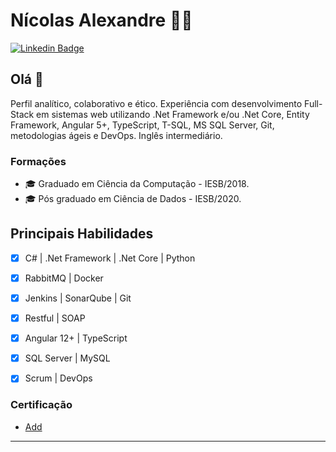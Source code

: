 # Nícolas Alexandre 👨‍💻


[![Linkedin Badge](https://img.shields.io/badge/-LinkedIn-blue?style=flat-square&logo=Linkedin&logoColor=white&link=https://www.linkedin.com/in/nasp/)](https://www.linkedin.com/in/nasp/)


## Olá 👋

Perfil analítico, colaborativo e ético. Experiência com desenvolvimento Full-Stack em sistemas web utilizando .Net Framework e/ou .Net Core, Entity Framework, Angular 5+, TypeScript, T-SQL, MS SQL Server, Git, metodologias ágeis e DevOps. Inglês intermediário. 


### Formações
- 🎓 Graduado em Ciência da Computação - IESB/2018.
- 🎓 Pós graduado em Ciência de Dados - IESB/2020.

## Principais Habilidades
- [x] C# | .Net Framework | .Net Core | Python 
- [x] RabbitMQ | Docker
- [x] Jenkins | SonarQube | Git
- [x] Restful | SOAP
- [x] Angular 12+ | TypeScript 
- [x] SQL Server | MySQL
- [x] Scrum | DevOps


### Certificação
- [ Add
](https://drive.google.com)


---
